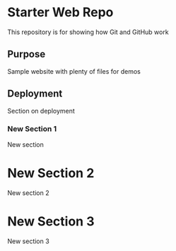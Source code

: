 # Starter Web Repo

This repository is for showing how Git and GitHub work

## Purpose

Sample website with plenty of files for demos

## Deployment 

Section on deployment

### New Section 1

New section

# New Section 2

New section 2

# New Section 3

New section 3